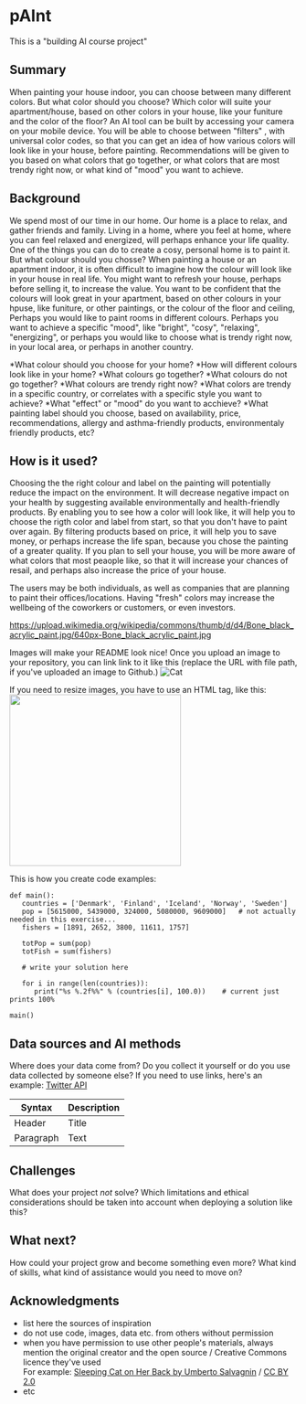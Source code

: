 
# pAInt

This is a "building AI course project"

## Summary
When painting your house indoor, you can choose between many different colors. But what color should you choose? Which color will suite your apartment/house, based on other colors in your house, like your funiture and the color of the floor? An AI tool can be built by accessing your camera on your mobile device. You will be able to choose between "filters" , with universal color codes, so that you can get an idea of how various colors will look like in your house, before painting. Recommendations will be given to you based on what colors that go together, or what colors that are most trendy right now, or what kind of "mood" you want to achieve.



## Background

We spend most of our time in our home. Our home is a place to relax, and gather friends and family. Living in a home, where you feel at home, where you can feel relaxed and energized, will perhaps enhance your life quality.  One of the things you can do to create a cosy, personal home is to paint it.  But what colour should you chosse? When painting a house or an apartment indoor, it is often difficult to imagine how the colour will look like in your house in real life. You might want to refresh your house, perhaps before selling it, to increase the value. You want to be confident that the colours will look great in your apartment, based on other colours in your hpuse, like funiture, or other paintings, or the colour of the floor and ceiling, Perhaps you would like to paint rooms in different colours. Perhaps you want to achieve a specific "mood", like "bright", "cosy", "relaxing", "energizing", or perhaps you would like to choose what is trendy right now, in your local area, or perhaps in another country. 

*What colour should you choose for your home?
*How will different colours look like in your home?
*What colours go together?
*What colours do not go together?
*What colours are trendy right now?
*What colors are trendy in a specific country, or correlates with a specific style you want to achieve?
*What "effect" or "mood" do you want to acchieve?
*What painting label should you choose, based on availability, price, recommendations, allergy and asthma-friendly products, environmentaly friendly products, etc?

 

## How is it used?

Choosing the the right colour and label on the painting will potentially reduce the impact on the environment. It will decrease negative impact on your health by suggesting available environmentally and health-friendly products. By enabling you to see how a color will look like, it will help you to choose the rigth color and label from start, so that you don't have to paint over again. By filtering products based on price, it will help you to save money, or perhaps increase the life span, because you chose the painting of a greater quality. If you plan to sell your house, you will be more aware of what colors that most peaople like, so that it will increase your chances of resail, and perhaps also increase the price of your house.

The users may be both individuals, as well as companies that are planning to paint their offices/locations. Having "fresh" colors may increase the wellbeing of the coworkers or customers, or even investors.

https://upload.wikimedia.org/wikipedia/commons/thumb/d/d4/Bone_black_acrylic_paint.jpg/640px-Bone_black_acrylic_paint.jpg

Images will make your README look nice!
Once you upload an image to your repository, you can link link to it like this (replace the URL with file path, if you've uploaded an image to Github.)
![Cat](https://upload.wikimedia.org/wikipedia/commons/5/5e/Sleeping_cat_on_her_back.jpg)

If you need to resize images, you have to use an HTML tag, like this:
<img src="https://upload.wikimedia.org/wikipedia/commons/5/5e/Sleeping_cat_on_her_back.jpg" width="300">

This is how you create code examples:
```
def main():
   countries = ['Denmark', 'Finland', 'Iceland', 'Norway', 'Sweden']
   pop = [5615000, 5439000, 324000, 5080000, 9609000]   # not actually needed in this exercise...
   fishers = [1891, 2652, 3800, 11611, 1757]

   totPop = sum(pop)
   totFish = sum(fishers)

   # write your solution here

   for i in range(len(countries)):
      print("%s %.2f%%" % (countries[i], 100.0))    # current just prints 100%

main()
```


## Data sources and AI methods
Where does your data come from? Do you collect it yourself or do you use data collected by someone else?
If you need to use links, here's an example:
[Twitter API](https://developer.twitter.com/en/docs)

| Syntax      | Description |
| ----------- | ----------- |
| Header      | Title       |
| Paragraph   | Text        |

## Challenges

What does your project _not_ solve? Which limitations and ethical considerations should be taken into account when deploying a solution like this?

## What next?

How could your project grow and become something even more? What kind of skills, what kind of assistance would you  need to move on? 


## Acknowledgments

* list here the sources of inspiration 
* do not use code, images, data etc. from others without permission
* when you have permission to use other people's materials, always mention the original creator and the open source / Creative Commons licence they've used
  <br>For example: [Sleeping Cat on Her Back by Umberto Salvagnin](https://commons.wikimedia.org/wiki/File:Sleeping_cat_on_her_back.jpg#filelinks) / [CC BY 2.0](https://creativecommons.org/licenses/by/2.0)
* etc
